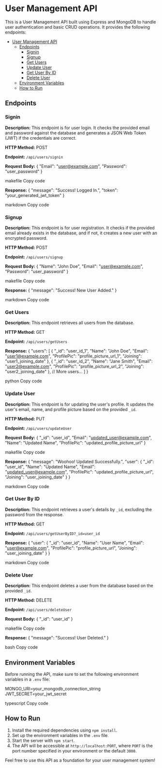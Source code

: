 # User Management API

This is a User Management API built using Express and MongoDB to handle user authentication and basic CRUD operations. It provides the following endpoints:

- [User Management API](#user-management-api)
  - [Endpoints](#endpoints)
    - [Signin](#signin)
    - [Signup](#signup)
    - [Get Users](#get-users)
    - [Update User](#update-user)
    - [Get User By ID](#get-user-by-id)
    - [Delete User](#delete-user)
  - [Environment Variables](#environment-variables)
  - [How to Run](#how-to-run)

## Endpoints

### Signin

**Description:** This endpoint is for user login. It checks the provided email and password against the database and generates a JSON Web Token (JWT) if the credentials are correct.

**HTTP Method:** POST

**Endpoint:** `/api/users/signin`

**Request Body:**
{
"Email": "user@example.com",
"Password": "user_password"
}

makefile
Copy code

**Response:**
{
"message": "Success! Logged In.",
"token": "your_generated_jwt_token"
}

markdown
Copy code

### Signup

**Description:** This endpoint is for user registration. It checks if the provided email already exists in the database, and if not, it creates a new user with an encrypted password.

**HTTP Method:** POST

**Endpoint:** `/api/users/signup`

**Request Body:**
{
"Name": "John Doe",
"Email": "user@example.com",
"Password": "user_password"
}

makefile
Copy code

**Response:**
{
"message": "Success! New User Added."
}

markdown
Copy code

### Get Users

**Description:** This endpoint retrieves all users from the database.

**HTTP Method:** GET

**Endpoint:** `/api/users/getUsers`

**Response:**
{
"users": [
{
"_id": "user_id_1",
"Name": "John Doe",
"Email": "user1@example.com",
"ProfilePic": "profile_picture_url_1",
"Joining": "user1_joining_date"
},
{
"_id": "user_id_2",
"Name": "Jane Smith",
"Email": "user2@example.com",
"ProfilePic": "profile_picture_url_2",
"Joining": "user2_joining_date"
},
// More users...
]
}

python
Copy code

### Update User

**Description:** This endpoint is for updating the user's profile. It updates the user's email, name, and profile picture based on the provided `_id`.

**HTTP Method:** PUT

**Endpoint:** `/api/users/updateUser`

**Request Body:**
{
"_id": "user_id",
"Email": "updated_user@example.com",
"Name": "Updated Name",
"ProfilePic": "updated_profile_picture_url"
}

makefile
Copy code

**Response:**
{
"message": "Woohoo! Updated Successfully.",
"user": {
"_id": "user_id",
"Name": "Updated Name",
"Email": "updated_user@example.com",
"ProfilePic": "updated_profile_picture_url",
"Joining": "user_joining_date"
}
}

markdown
Copy code

### Get User By ID

**Description:** This endpoint retrieves a user's details by `_id`, excluding the password from the response.

**HTTP Method:** GET

**Endpoint:** `/api/users/getUserByID?_id=user_id`

**Response:**
{
"user": {
"_id": "user_id",
"Name": "User Name",
"Email": "user@example.com",
"ProfilePic": "profile_picture_url",
"Joining": "user_joining_date"
}
}

markdown
Copy code

### Delete User

**Description:** This endpoint deletes a user from the database based on the provided `_id`.

**HTTP Method:** DELETE

**Endpoint:** `/api/users/deleteUser`

**Request Body:**
{
"_id": "user_id"
}

makefile
Copy code

**Response:**
{
"message": "Success! User Deleted."
}

bash
Copy code

## Environment Variables

Before running the API, make sure to set the following environment variables in a `.env` file:

MONGO_URI=your_mongodb_connection_string
JWT_SECRET=your_jwt_secret

typescript
Copy code

## How to Run

1. Install the required dependencies using `npm install`.
2. Set up the environment variables in the `.env` file.
3. Start the server with `npm start`.
4. The API will be accessible at `http://localhost:PORT`, where `PORT` is the port number specified in your environment or the default `3000`.

Feel free to use this API as a foundation for your user management system!

[def]: #how-to-run